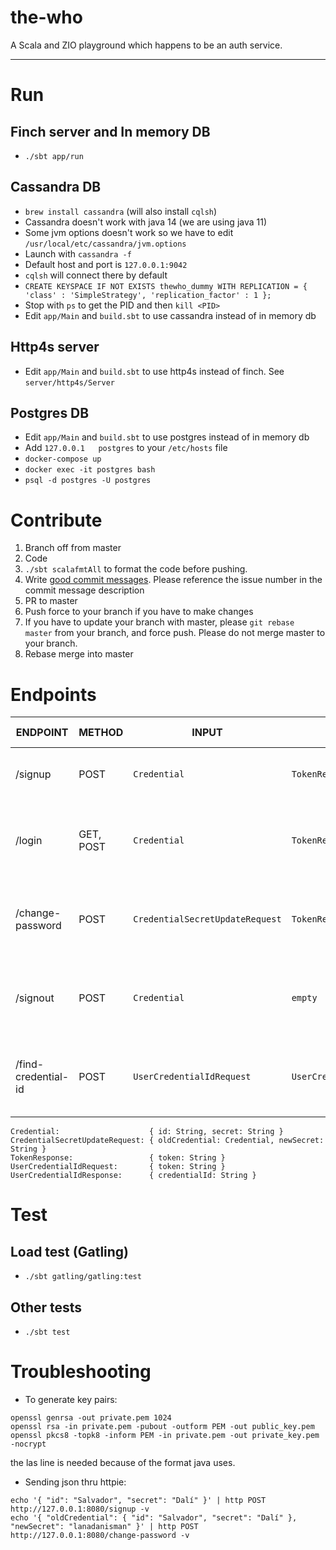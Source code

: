 the-who
=======
A Scala and ZIO playground which happens to be an auth service.

----

Run
===

Finch server and In memory DB 
-------------------------------
* `./sbt app/run`

Cassandra DB
------------
* `brew install cassandra` (will also install `cqlsh`)
* Cassandra doesn't work with java 14 (we are using java 11)
* Some jvm options doesn't work so we have to edit `/usr/local/etc/cassandra/jvm.options`
* Launch with `cassandra -f`
* Default host and port is `127.0.0.1:9042`
* `cqlsh` will connect there by default
* `CREATE KEYSPACE IF NOT EXISTS thewho_dummy WITH REPLICATION = { 'class' : 'SimpleStrategy', 'replication_factor' : 1 };`
* Stop with `ps` to get the PID and then `kill <PID>`
* Edit `app/Main` and `build.sbt` to use cassandra instead of in memory db


Http4s server
-------------
* Edit `app/Main` and `build.sbt` to use http4s instead of finch. See `server/http4s/Server`

Postgres DB
-----------
* Edit `app/Main` and `build.sbt` to use postgres instead of in memory db
* Add `127.0.0.1   postgres` to your `/etc/hosts` file
* `docker-compose up`
* `docker exec -it postgres bash`
* `psql -d postgres -U postgres`

Contribute
==========
1) Branch off from master
2) Code
3) `./sbt scalafmtAll` to format the code before pushing.
4) Write [good commit messages](https://github.com/erlang/otp/wiki/writing-good-commit-messages).
    Please reference the issue number in the commit message description
5) PR to master
6) Push force to your branch if you have to make changes
7) If you have to update your branch with master, please `git rebase master` from your branch, and force push.
    Please do not merge master to your branch.
8) Rebase merge into master

Endpoints
=========

| ENDPOINT            | METHOD     | INPUT                           | OUTPUT                     | STATUS CODES                |
|---------------------|------------|------------------------------   | ---------------------------|-----------------------------|
| /signup             | POST       | `Credential`                    | `TokenResponse`            | 201, 209, 422, 500          |
| /login              | GET, POST  | `Credential`                    | `TokenResponse`            | 200, 401 403, 404, 422, 500 |
| /change-password    | POST       | `CredentialSecretUpdateRequest` | `TokenResponse`            | 200, 401 403, 404, 422, 500 |
| /signout            | POST       | `Credential`                    | `empty`                    | 204, 401 403, 404, 422, 500 |
| /find-credential-id | POST       | `UserCredentialIdRequest`       | `UserCredentialIdResponse` | 200, 401 403, 404, 422, 500 |

```
Credential:                    { id: String, secret: String }
CredentialSecretUpdateRequest: { oldCredential: Credential, newSecret: String }
TokenResponse:                 { token: String }
UserCredentialIdRequest:       { token: String }
UserCredentialIdResponse:      { credentialId: String }
```

Test
====

Load test (Gatling)
-------------------
* `./sbt gatling/gatling:test`

Other tests
-----------
* `./sbt test`

Troubleshooting
===============
* To generate key pairs:
```shell script
openssl genrsa -out private.pem 1024
openssl rsa -in private.pem -pubout -outform PEM -out public_key.pem
openssl pkcs8 -topk8 -inform PEM -in private.pem -out private_key.pem -nocrypt
```
the las line is needed because of the format java uses.

* Sending json thru httpie:
```shell script
echo '{ "id": "Salvador", "secret": "Dalí" }' | http POST http://127.0.0.1:8080/signup -v
echo '{ "oldCredential": { "id": "Salvador", "secret": "Dalí" }, "newSecret": "lanadanisman" }' | http POST http://127.0.0.1:8080/change-password -v  
``` 
